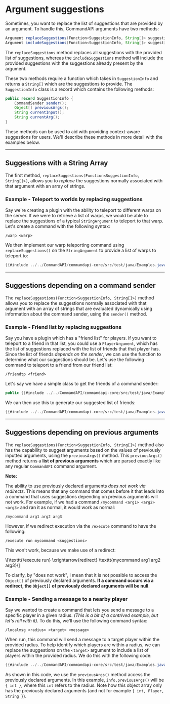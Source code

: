 # Argument suggestions

Sometimes, you want to replace the list of suggestions that are provided by an argument. To handle this, CommandAPI arguments have two methods:

```java
Argument replaceSuggestions(Function<SuggestionInfo, String[]> suggestions);
Argument includeSuggestions(Function<SuggestionInfo, String[]> suggestions);
```

The `replaceSuggestions` method replaces all suggestions with the provided list of suggestions, whereas the `includeSuggestions` method will include the provided suggestions with the suggestions already present by the argument.

These two methods require a function which takes in `SuggestionInfo` and returns a `String[]` which are the suggestions to provide. The `SuggestionInfo` class is a record which contains the following methods:

```java
public record SuggestionInfo {
    CommandSender sender();
    Object[] previousArgs();
    String currentInput();
    String currentArg();
}
```

These methods can be used to aid with providing context-aware suggestions for users. We'll describe these methods in more detail with the examples below.

-----

## Suggestions with a String Array

The first method, `replaceSuggestions(Function<SuggestionInfo, String[]>)`, allows you to *replace* the suggestions normally associated with that argument with an array of strings.

<div class="example">

### Example - Teleport to worlds by replacing suggestions

Say we're creating a plugin with the ability to teleport to different warps on the server. If we were to retrieve a list of warps, we would be able to replace the suggestions of a typical `StringArgument` to teleport to that warp. Let's create a command with the following syntax:

```mccmd
/warp <warp>
```

We then implement our warp teleporting command using `replaceSuggestions()` on the `StringArgument` to provide a list of warps to teleport to:

```java
{{#include ../../CommandAPI/commandapi-core/src/test/java/Examples.java:ArgumentSuggestions1}}
```

</div>

-----

## Suggestions depending on a command sender

The `replaceSuggestions(Function<SuggestionInfo, String[]>)` method allows you to replace the suggestions normally associated with that argument with an array of strings that are evaluated dynamically using information about the command sender, using the `sender()` method.

<div class="example">


### Example - Friend list by replacing suggestions

Say you have a plugin which has a "friend list" for players. If you want to teleport to a friend in that list, you could use a `PlayerArgument`, which has the list of suggestions replaced with the list of friends that that player has. Since the list of friends *depends on the sender*, we can use the function to determine what our suggestions should be. Let's use the following command to teleport to a friend from our friend list:

```mccmd
/friendtp <friend>
```

Let's say we have a simple class to get the friends of a command sender:

```java
public {{#include ../../CommandAPI/commandapi-core/src/test/java/Examples.java:ArgumentSuggestions2_1}}
```

We can then use this to generate our suggested list of friends:

```java
{{#include ../../CommandAPI/commandapi-core/src/test/java/Examples.java:ArgumentSuggestions2_2}}
```

</div>

-----

## Suggestions depending on previous arguments

The `replaceSuggestions(Function<SuggestionInfo, String[]>)` method also has the capability to suggest arguments based on the values of previously inputted arguments, using the `previousArgs()` method. This `previousArgs()` method returns a **list of previous arguments** which are parsed exactly like any regular `CommandAPI` command argument.

<div class="warning">

**Note:**

The ability to use previously declared arguments _does not work via redirects_. This means that any command that comes before it that leads into a command that uses suggestions depending on previous arguments will not work. For example, if we had a command `/mycommand <arg1> <arg2> <arg3>` and ran it as normal, it would work as normal:

```mccmd
/mycommand arg1 arg2 arg3
```

However, if we redirect execution via the `/execute` command to have the following:

```mccmd
/execute run mycommand <suggestions>
```

This won't work, because we make use of a redirect:

\\[\texttt{/execute run} \xrightarrow{redirect} \texttt{mycommand arg1 arg2 arg3}\\]

To clarify, by "does not work", I mean that it is not possible to access the `Object[]` of previously declared arguments. **If a command occurs via a redirect, the `Object[]` of previously declared arguments will be null**.

</div>




<div class="example">

### Example - Sending a message to a nearby player

Say we wanted to create a command that lets you send a message to a specific player in a given radius. _(This is a bit of a contrived example, but let's roll with it)_. To do this, we'll use the following command syntax:

```mccmd
/localmsg <radius> <target> <message>
```

When run, this command will send a message to a target player within the provided radius. To help identify which players are within a radius, we can replace the suggestions on the `<target>` argument to include a list of players within the provided radius. We do this with the following code:

```java
{{#include ../../CommandAPI/commandapi-core/src/test/java/Examples.java:ArgumentSuggestionsPrevious}}
```

As shown in this code, we use the `previousArgs()` method access the previously declared arguments. In this example, `info.previousArgs()` will be `{ int }`, where this `int` refers to the radius. Note how this object array only has the previously declared arguments (and not for example `{ int, Player, String }`).

</div>

